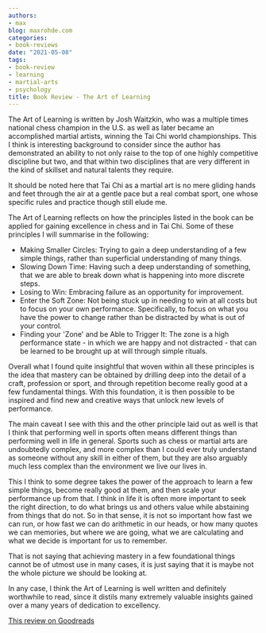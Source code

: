 ```yaml
---
authors:
- max
blog: maxrohde.com
categories:
- book-reviews
date: "2021-05-08"
tags:
- book-review
- learning
- martial-arts
- psychology
title: Book Review - The Art of Learning
---
```


The Art of Learning is written by Josh Waitzkin, who was a multiple times national chess champion in the U.S. as well as later became an accomplished martial artists, winning the Tai Chi world championships. This I think is interesting background to consider since the author has demonstrated an ability to not only raise to the top of one highly competitive discipline but two, and that within two disciplines that are very different in the kind of skillset and natural talents they require.

It should be noted here that Tai Chi as a martial art is no mere gliding hands and feet through the air at a gentle pace but a real combat sport, one whose specific rules and practice though still elude me.

The Art of Learning reflects on how the principles listed in the book can be applied for gaining excellence in chess and in Tai Chi. Some of these principles I will summarise in the following:

- Making Smaller Circles: Trying to gain a deep understanding of a few simple things, rather than superficial understanding of many things.
- Slowing Down Time: Having such a deep understanding of something, that we are able to break down what is happening into more discrete steps.
- Losing to Win: Embracing failure as an opportunity for improvement.
- Enter the Soft Zone: Not being stuck up in needing to win at all costs but to focus on your own performance. Specifically, to focus on what you have the power to change rather than be distracted by what is out of your control.
- Finding your 'Zone' and be Able to Trigger It: The zone is a high performance state - in which we are happy and not distracted - that can be learned to be brought up at will through simple rituals.

Overall what I found quite insightful that woven within all these principles is the idea that mastery can be obtained by drilling deep into the detail of a craft, profession or sport, and through repetition become really good at a few fundamental things. With this foundation, it is then possible to be inspired and find new and creative ways that unlock new levels of performance.

The main caveat I see with this and the other principle laid out as well is that I think that performing well in sports often means different things than performing well in life in general. Sports such as chess or martial arts are undoubtedly complex, and more complex than I could ever truly understand as someone without any skill in either of them, but they are also arguably much less complex than the environment we live our lives in.

This I think to some degree takes the power of the approach to learn a few simple things, become really good at them, and then scale your performance up from that. I think in life it is often more important to seek the right direction, to do what brings us and others value while abstaining from things that do not. So in that sense, it is not so important how fast we can run, or how fast we can do arithmetic in our heads, or how many quotes we can memories, but where we are going, what we are calculating and what we decide is important for us to remember.

That is not saying that achieving mastery in a few foundational things cannot be of utmost use in many cases, it is just saying that it is maybe not the whole picture we should be looking at.

In any case, I think the Art of Learning is well written and definitely worthwhile to read, since it distils many extremely valuable insights gained over a many years of dedication to excellency.

[This review on Goodreads](https://www.goodreads.com/review/show/3989274363)